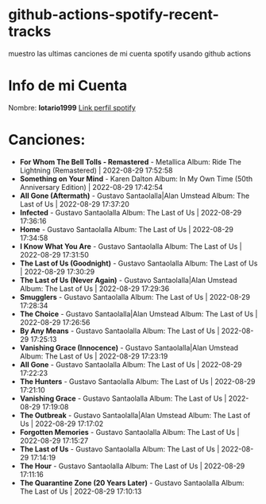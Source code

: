 # github-actions-spotify-recent-tracks
muestro las ultimas canciones de mi cuenta spotify usando github actions
# Info de mi Cuenta
Nombre: **lotario1999**
[Link perfil spotify](https://open.spotify.com/user/lotario1999)
# Canciones:

- **For Whom The Bell Tolls - Remastered** - Metallica Album: Ride The Lightning (Remastered) | 2022-08-29 17:52:58
- **Something on Your Mind** - Karen Dalton Album: In My Own Time (50th Anniversary Edition) | 2022-08-29 17:42:54
- **All Gone (Aftermath)** - Gustavo Santaolalla|Alan Umstead Album: The Last of Us | 2022-08-29 17:37:20
- **Infected** - Gustavo Santaolalla Album: The Last of Us | 2022-08-29 17:36:16
- **Home** - Gustavo Santaolalla Album: The Last of Us | 2022-08-29 17:34:58
- **I Know What You Are** - Gustavo Santaolalla Album: The Last of Us | 2022-08-29 17:31:50
- **The Last of Us (Goodnight)** - Gustavo Santaolalla Album: The Last of Us | 2022-08-29 17:30:29
- **The Last of Us (Never Again)** - Gustavo Santaolalla|Alan Umstead Album: The Last of Us | 2022-08-29 17:29:36
- **Smugglers** - Gustavo Santaolalla Album: The Last of Us | 2022-08-29 17:28:34
- **The Choice** - Gustavo Santaolalla|Alan Umstead Album: The Last of Us | 2022-08-29 17:26:56
- **By Any Means** - Gustavo Santaolalla Album: The Last of Us | 2022-08-29 17:25:13
- **Vanishing Grace (Innocence)** - Gustavo Santaolalla|Alan Umstead Album: The Last of Us | 2022-08-29 17:23:19
- **All Gone** - Gustavo Santaolalla Album: The Last of Us | 2022-08-29 17:22:23
- **The Hunters** - Gustavo Santaolalla Album: The Last of Us | 2022-08-29 17:21:10
- **Vanishing Grace** - Gustavo Santaolalla Album: The Last of Us | 2022-08-29 17:19:08
- **The Outbreak** - Gustavo Santaolalla|Alan Umstead Album: The Last of Us | 2022-08-29 17:17:02
- **Forgotten Memories** - Gustavo Santaolalla Album: The Last of Us | 2022-08-29 17:15:27
- **The Last of Us** - Gustavo Santaolalla Album: The Last of Us | 2022-08-29 17:14:19
- **The Hour** - Gustavo Santaolalla Album: The Last of Us | 2022-08-29 17:11:16
- **The Quarantine Zone (20 Years Later)** - Gustavo Santaolalla Album: The Last of Us | 2022-08-29 17:10:13
